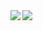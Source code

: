 <a href="https://github.com/anuraghazra/github-readme-stats">
  <img align="left" src="https://github-readme-stats.vercel.app/api?username=ForestSeo&count_private=true&show_icons=true" />
</a>
<a href="https://github.com/anuraghazra/github-readme-stats">
  <img align="left" src="https://github-readme-stats.vercel.app/api/top-langs/?username=ForestSeo" />
</a>
